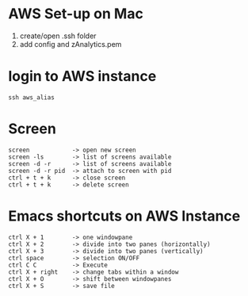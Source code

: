 # AWS Set-up on Mac
1. create/open .ssh folder 
2. add config and zAnalytics.pem 

# login to AWS instance 
```
ssh aws_alias
```

# Screen 
```
screen            -> open new screen
screen -ls        -> list of screens available      
screen -d -r      -> list of screens available      
screen -d -r pid  -> attach to screen with pid         
ctrl + t + k      -> close screen 
ctrl + t + k      -> delete screen
```

# Emacs shortcuts on AWS Instance 
```
ctrl X + 1        -> one windowpane  
ctrl X + 2        -> divide into two panes (horizontally)
ctrl X + 3        -> divide into two panes (vertically)
ctrl space        -> selection ON/OFF
ctrl C C          -> Execute
ctrl X + right    -> change tabs within a window 
ctrl X + O        -> shift between windowpanes
ctrl X + S        -> save file 
```


